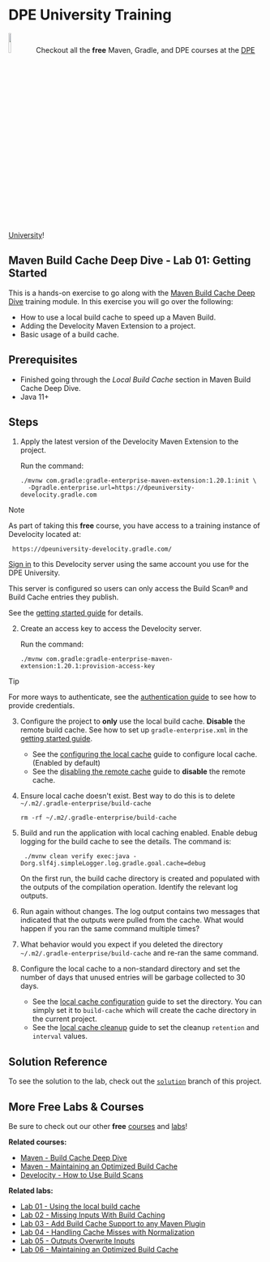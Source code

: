 # DPE University Training

[<img width="10%" height="10%" src="https://user-images.githubusercontent.com/120980/174325546-8558160b-7f16-42cb-af0f-511849f22ebc.png">](https://dpeuniversity.gradle.com/)
Checkout all the **free** Maven, Gradle, and DPE courses at the [DPE University][dpe-university]!

## Maven Build Cache Deep Dive - Lab 01: Getting Started

This is a hands-on exercise to go along with the [Maven Build Cache Deep Dive][course-url] training module. In this exercise you will go over the following:
 
- How to use a local build cache to speed up a Maven Build.
- Adding the Develocity Maven Extension to a project. 
- Basic usage of a build cache.

## Prerequisites

- Finished going through the _Local Build Cache_ section in Maven Build Cache Deep Dive.
- Java 11+

Steps
-----

1. Apply the latest version of the Develocity Maven Extension to the project.

   Run the command:
   ```shell
   ./mvnw com.gradle:gradle-enterprise-maven-extension:1.20.1:init \
     -Dgradle.enterprise.url=https://dpeuniversity-develocity.gradle.com
   ```
> [!NOTE]
> As part of taking this **free** course, you have access to a training instance of Develocity located at:
> ```
>  https://dpeuniversity-develocity.gradle.com/
>  ```
> [Sign in][develocity-url] to this Develocity server using the same account you use for the DPE University.
> 
> This server is configured so users can only access the Build Scan® and Build Cache entries they publish.
   
   See the [getting started guide](https://docs.gradle.com/enterprise/maven-extension/#getting_set_up) for details.

2. Create an access key to access the Develocity server.
   
   Run the command:
   ```shell
   ./mvnw com.gradle:gradle-enterprise-maven-extension:1.20.1:provision-access-key
   ```

> [!TIP]
> For more ways to authenticate, see the [authentication guide](https://docs.gradle.com/enterprise/maven-extension/#authenticating_with_gradle_enterprise) to see how to provide credentials.

3. Configure the project to **only** use the local build cache. **Disable** the remote build cache.
   See how to set up `gradle-enterprise.xml` in the [getting started guide](https://docs.gradle.com/enterprise/maven-extension/#getting_set_up).
   - See the [configuring the local cache](https://docs.gradle.com/enterprise/maven-extension/#configuring_the_local_cache) guide to configure local cache. (Enabled by default)
   - See the [disabling the remote cache](https://docs.gradle.com/enterprise/maven-extension/#disabling_the_remote_cache) guide to **disable** the remote cache.

4. Ensure local cache doesn't exist. Best way to do this is to delete `~/.m2/.gradle-enterprise/build-cache`

    ```shell
    rm -rf ~/.m2/.gradle-enterprise/build-cache
    ```

5. Build and run the application with local caching enabled. Enable debug logging for the build cache to see the details. The command is:
    
   ```shell
    ./mvnw clean verify exec:java -Dorg.slf4j.simpleLogger.log.gradle.goal.cache=debug
    ```
   
   On the first run, the build cache directory is created and populated with the outputs of the compilation operation. Identify the relevant log outputs.

6. Run again without changes. The log output contains two messages that indicated that the outputs were pulled from the cache. What would happen if you ran the same command multiple times?

7. What behavior would you expect if you deleted the directory `~/.m2/.gradle-enterprise/build-cache` and re-ran the same command.
 
8. Configure the local cache to a non-standard directory and set the number of days that unused entries will be garbage collected to 30 days.
   - See the [local cache configuration](https://docs.gradle.com/enterprise/maven-extension/#changing_the_local_cache_directory) guide to set the directory. You can simply set it to `build-cache` which will create the cache directory in the current project.
   - See the [local cache cleanup](https://docs.gradle.com/enterprise/maven-extension/#Configuring_local_cache_cleanup) guide to set the cleanup `retention` and `interval` values.

## Solution Reference

To see the solution to the lab, check out the [`solution`](https://github.com/gradle/getting-started-maven-build-cache-lab/commit/solution) branch of this project.

## More Free Labs & Courses

Be sure to check out our other **free** [courses][dpe-university] and [labs](https://github.com/gradle?q=dpeuni)!

**Related courses:**
- [Maven - Build Cache Deep Dive][course-url]
- [Maven - Maintaining an Optimized Build Cache](https://dpeuniversity.gradle.com/c/42cf9d626302011526c4a0536b26af929b5bef58)
- [Develocity - How to Use Build Scans](https://dpeuniversity.gradle.com/c/0b0b3e4a8d21709ff39074e9962eee6ca4276dc1)

**Related labs:**
- [Lab 01 - Using the local build cache](https://github.com/gradle/getting-started-maven-build-cache-lab)
- [Lab 02 - Missing Inputs With Build Caching](https://github.com/gradle/missing-inputs-maven-build-cache-lab)
- [Lab 03 - Add Build Cache Support to any Maven Plugin](https://github.com/gradle/caching-any-plugin-maven-build-cache-lab)
- [Lab 04 - Handling Cache Misses with Normalization](https://github.com/gradle/cache-misses-maven-build-cache-lab)
- [Lab 05 - Outputs Overwrite Inputs](https://github.com/gradle/outputs-overwrite-inputs-maven-build-cache-lab)
- [Lab 06 - Maintaining an Optimized Build Cache](https://github.com/gradle/maintaining-optimized-cache-maven-build-cache-lab)

[course-url]: https://dpeuniversity.gradle.com/c/47262fea1e74b719afb590d8cb3f8280bf2af732
[dpe-university]: https://dpeuniversity.gradle.com/
[develocity-url]: https://dpeuniversity-develocity.gradle.com/